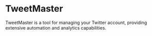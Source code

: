# TweetMaster
TweetMaster is a tool for managing your Twitter account, providing extensive automation and analytics capabilities.

